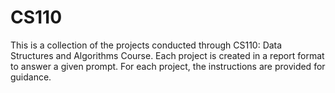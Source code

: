 # CS110


This is a collection of the projects conducted through CS110: Data Structures and Algorithms Course. Each project is created in a report format to answer a given prompt. For each project, the instructions are provided for guidance. 
